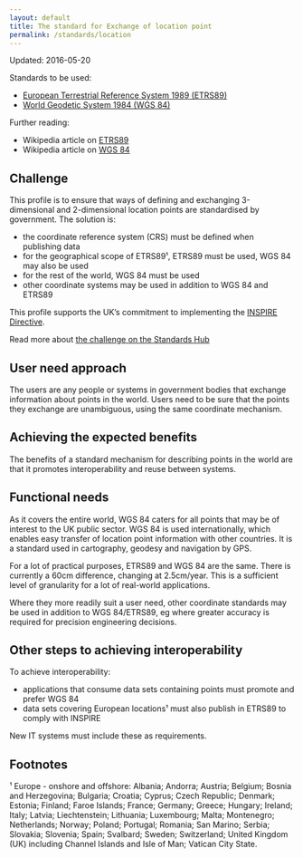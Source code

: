 ```yaml
---
layout: default
title: The standard for Exchange of location point
permalink: /standards/location
---
```


Updated: 2016-05-20

Standards to be used:

*   [European Terrestrial Reference System 1989 (ETRS89)](http://etrs89.ensg.ign.fr)
*   [World Geodetic System 1984 (WGS 84)](https://www.nga.mil/ProductsServices/GeodesyandGeophysics/Pages/WorldGeodeticSystem.aspx)

Further reading:

* Wikipedia article on [ETRS89](https://en.wikipedia.org/wiki/European_Terrestrial_Reference_System_1989)
* Wikipedia article on [WGS 84](https://en.wikipedia.org/wiki/World_Geodetic_System)

## Challenge

This profile is to ensure that ways of defining and exchanging 3-dimensional and 2-dimensional location points are standardised by government. The solution is:

*   the coordinate reference system (CRS) must be defined when publishing data
*   for the geographical scope of ETRS89¹, ETRS89 must be used, WGS 84 may also be used
*   for the rest of the world, WGS 84 must be used
*   other coordinate systems may be used in addition to WGS 84 and ETRS89

This profile supports the UK’s commitment to implementing the [INSPIRE Directive](http://inspire.ec.europa.eu/).

Read more about [the challenge on the Standards Hub](https://standards.data.gov.uk/challenge/exchange-location-point-information)

## User need approach

The users are any people or systems in government bodies that exchange information about points in the world. Users need to be sure that the points they exchange are unambiguous, using the same coordinate mechanism.

## Achieving the expected benefits

The benefits of a standard mechanism for describing points in the world are that it promotes interoperability and reuse between systems.

## Functional needs

As it covers the entire world, WGS 84 caters for all points that may be of interest to the UK public sector. WGS 84 is used internationally, which enables easy transfer of location point information with other countries. It is a standard used in cartography, geodesy and navigation by GPS.

For a lot of practical purposes, ETRS89 and WGS 84 are the same. There is currently a 60cm difference, changing at 2.5cm/year. This is a sufficient level of granularity for a lot of real-world applications.

Where they more readily suit a user need, other coordinate standards may be used in addition to WGS 84/ETRS89, eg where greater accuracy is required for precision engineering decisions.

## Other steps to achieving interoperability

To achieve interoperability:

*   applications that consume data sets containing points must promote and prefer WGS 84
*   data sets covering European locations¹ must also publish in ETRS89 to comply with INSPIRE

New IT systems must include these as requirements.

## Footnotes

¹ Europe - onshore and offshore: Albania; Andorra; Austria; Belgium; Bosnia and Herzegovina; Bulgaria; Croatia; Cyprus; Czech Republic; Denmark; Estonia; Finland; Faroe Islands; France; Germany; Greece; Hungary; Ireland; Italy; Latvia; Liechtenstein; Lithuania; Luxembourg; Malta; Montenegro; Netherlands; Norway; Poland; Portugal; Romania; San Marino; Serbia; Slovakia; Slovenia; Spain; Svalbard; Sweden; Switzerland; United Kingdom (UK) including Channel Islands and Isle of Man; Vatican City State.
